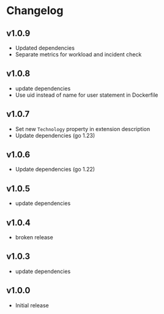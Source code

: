 # Changelog

## v1.0.9

- Updated dependencies
- Separate metrics for workload and incident check

## v1.0.8

- update dependencies
- Use uid instead of name for user statement in Dockerfile

## v1.0.7

- Set new `Technology` property in extension description
- Update dependencies (go 1.23)

## v1.0.6

- Update dependencies (go 1.22)

## v1.0.5

 - update dependencies

## v1.0.4

 - broken release

## v1.0.3

 - update dependencies

## v1.0.0

 - Initial release

